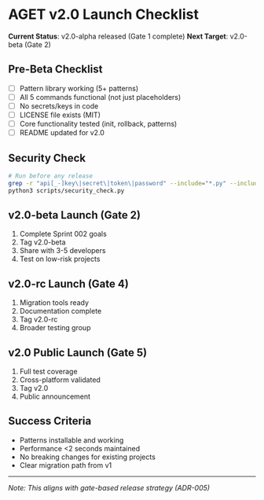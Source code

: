 # AGET v2.0 Launch Checklist

**Current Status**: v2.0-alpha released (Gate 1 complete)
**Next Target**: v2.0-beta (Gate 2)

## Pre-Beta Checklist
- [ ] Pattern library working (5+ patterns)
- [ ] All 5 commands functional (not just placeholders)
- [ ] No secrets/keys in code
- [ ] LICENSE file exists (MIT)
- [ ] Core functionality tested (init, rollback, patterns)
- [ ] README updated for v2.0

## Security Check
```bash
# Run before any release
grep -r "api[_-]key\|secret\|token\|password" --include="*.py" --include="*.md" .
python3 scripts/security_check.py
```

## v2.0-beta Launch (Gate 2)
1. Complete Sprint 002 goals
2. Tag v2.0-beta
3. Share with 3-5 developers
4. Test on low-risk projects

## v2.0-rc Launch (Gate 4)
1. Migration tools ready
2. Documentation complete
3. Tag v2.0-rc
4. Broader testing group

## v2.0 Public Launch (Gate 5)
1. Full test coverage
2. Cross-platform validated
3. Tag v2.0
4. Public announcement

## Success Criteria
- Patterns installable and working
- Performance <2 seconds maintained
- No breaking changes for existing projects
- Clear migration path from v1

---
*Note: This aligns with gate-based release strategy (ADR-005)*